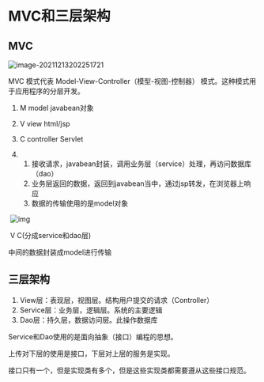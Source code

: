 # MVC和三层架构

## MVC

![image-20211213202251721](https://mynotepicbed.oss-cn-beijing.aliyuncs.com/img/image-20211213202251721.png)

MVC 模式代表 Model-View-Controller（模型-视图-控制器） 模式。这种模式用于应用程序的分层开发。

1. M    model   javabean对象

2. V     view    html/jsp

3. C    controller  Servlet    

4. 1. 接收请求，javabean封装，调用业务层（service）处理，再访问数据库（dao）
   2. 业务层返回的数据，返回到javabean当中，通过jsp转发，在浏览器上响应
   3. 数据的传输使用的是model对象

​                 ![img](https://qqadapt.qpic.cn/txdocpic/0/8bd124e639197a9eab620d652b6d1027/0?w=1295&h=590)        

​               V                                                        C(分成service和dao层)            

中间的数据封装成model进行传输



## 三层架构

1. View层：表现层，视图层。结构用户提交的请求（Controller）
2. Service层：业务层，逻辑层。系统的主要逻辑
3. Dao层：持久层，数据访问层。此操作数据库

Service和Dao使用的是面向抽象（接口）编程的思想。

上传对下层的使用是接口，下层对上层的服务是实现。

接口只有一个，但是实现类有多个，但是这些实现类都需要遵从这些接口规范。

